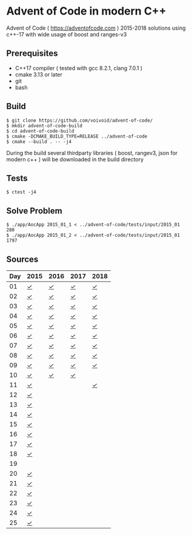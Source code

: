# Advent of Code in modern C++

Advent of Code ( https://adventofcode.com ) 2015-2018 solutions using c++-17 with wide usage of boost and ranges-v3

Prerequisites
-----

* C++17 compiler ( tested with gcc 8.2.1, clang 7.0.1 )
* cmake 3.13 or later
* git
* bash

Build
-----

    $ git clone https://github.com/voivoid/advent-of-code/
    $ mkdir advent-of-code-build
    $ cd advent-of-code-build
    $ cmake -DCMAKE_BUILD_TYPE=RELEASE ../advent-of-code
    $ cmake --build . -- -j4


During the build several thirdparty libraries ( boost, rangev3, json for modern c++ ) will be downloaded in the build directory

Tests
-----

    $ ctest -j4

Solve Problem
-----

    $ ./app/AocApp 2015_01_1 < ../advent-of-code/tests/input/2015_01
    280
    $ ./app/AocApp 2015_01_2 < ../advent-of-code/tests/input/2015_01
    1797

Sources
-----

Day | 2015 | 2016 | 2017 | 2018 |
--- | ---- | ---- | ---- | ---- |
01  | [✓](https://github.com/voivoid/advent-of-code/blob/master/problems/src/2015/problem_01.cpp)     | [✓](https://github.com/voivoid/advent-of-code/blob/master/problems/src/2016/problem_01.cpp)     | [✓](https://github.com/voivoid/advent-of-code/blob/master/problems/src/2017/problem_01.cpp)     | [✓](https://github.com/voivoid/advent-of-code/blob/master/problems/src/2018/problem_01.cpp)     |
02  | [✓](https://github.com/voivoid/advent-of-code/blob/master/problems/src/2015/problem_02.cpp)     | [✓](https://github.com/voivoid/advent-of-code/blob/master/problems/src/2016/problem_02.cpp)     | [✓](https://github.com/voivoid/advent-of-code/blob/master/problems/src/2017/problem_02.cpp)     | [✓](https://github.com/voivoid/advent-of-code/blob/master/problems/src/2018/problem_02.cpp)     |
03  | [✓](https://github.com/voivoid/advent-of-code/blob/master/problems/src/2015/problem_03.cpp)     | [✓](https://github.com/voivoid/advent-of-code/blob/master/problems/src/2016/problem_03.cpp)     | [✓](https://github.com/voivoid/advent-of-code/blob/master/problems/src/2017/problem_03.cpp)     | [✓](https://github.com/voivoid/advent-of-code/blob/master/problems/src/2018/problem_03.cpp)     |
04  | [✓](https://github.com/voivoid/advent-of-code/blob/master/problems/src/2015/problem_04.cpp)     | [✓](https://github.com/voivoid/advent-of-code/blob/master/problems/src/2016/problem_04.cpp)     | [✓](https://github.com/voivoid/advent-of-code/blob/master/problems/src/2017/problem_04.cpp)     | [✓](https://github.com/voivoid/advent-of-code/blob/master/problems/src/2018/problem_04.cpp)     |
05  | [✓](https://github.com/voivoid/advent-of-code/blob/master/problems/src/2015/problem_05.cpp)     | [✓](https://github.com/voivoid/advent-of-code/blob/master/problems/src/2016/problem_05.cpp)     | [✓](https://github.com/voivoid/advent-of-code/blob/master/problems/src/2017/problem_05.cpp)     | [✓](https://github.com/voivoid/advent-of-code/blob/master/problems/src/2018/problem_05.cpp)     |
06  | [✓](https://github.com/voivoid/advent-of-code/blob/master/problems/src/2015/problem_06.cpp)     | [✓](https://github.com/voivoid/advent-of-code/blob/master/problems/src/2016/problem_06.cpp)     | [✓](https://github.com/voivoid/advent-of-code/blob/master/problems/src/2017/problem_06.cpp)     | [✓](https://github.com/voivoid/advent-of-code/blob/master/problems/src/2018/problem_06.cpp)     |
07  | [✓](https://github.com/voivoid/advent-of-code/blob/master/problems/src/2015/problem_07.cpp)     | [✓](https://github.com/voivoid/advent-of-code/blob/master/problems/src/2016/problem_07.cpp)     | [✓](https://github.com/voivoid/advent-of-code/blob/master/problems/src/2017/problem_07.cpp)     | [✓](https://github.com/voivoid/advent-of-code/blob/master/problems/src/2018/problem_07.cpp)     |
08  | [✓](https://github.com/voivoid/advent-of-code/blob/master/problems/src/2015/problem_08.cpp)     | [✓](https://github.com/voivoid/advent-of-code/blob/master/problems/src/2016/problem_08.cpp)     | [✓](https://github.com/voivoid/advent-of-code/blob/master/problems/src/2017/problem_08.cpp)     | [✓](https://github.com/voivoid/advent-of-code/blob/master/problems/src/2018/problem_08.cpp)     |
09  | [✓](https://github.com/voivoid/advent-of-code/blob/master/problems/src/2015/problem_09.cpp)     | [✓](https://github.com/voivoid/advent-of-code/blob/master/problems/src/2016/problem_09.cpp)     | [✓](https://github.com/voivoid/advent-of-code/blob/master/problems/src/2017/problem_09.cpp)     | [✓](https://github.com/voivoid/advent-of-code/blob/master/problems/src/2018/problem_09.cpp)     |
10  | [✓](https://github.com/voivoid/advent-of-code/blob/master/problems/src/2015/problem_10.cpp)     | [✓](https://github.com/voivoid/advent-of-code/blob/master/problems/src/2016/problem_10.cpp)     | [✓](https://github.com/voivoid/advent-of-code/blob/master/problems/src/2017/problem_10.cpp)     |      |
11  | [✓](https://github.com/voivoid/advent-of-code/blob/master/problems/src/2015/problem_11.cpp)     |      |      | [✓](https://github.com/voivoid/advent-of-code/blob/master/problems/src/2018/problem_11.cpp)     |
12  | [✓](https://github.com/voivoid/advent-of-code/blob/master/problems/src/2015/problem_12.cpp)     |      |      |      |
13  | [✓](https://github.com/voivoid/advent-of-code/blob/master/problems/src/2015/problem_13.cpp)     |      |      |      |
14  | [✓](https://github.com/voivoid/advent-of-code/blob/master/problems/src/2015/problem_14.cpp)     |      |      |      |
15  | [✓](https://github.com/voivoid/advent-of-code/blob/master/problems/src/2015/problem_15.cpp)     |      |      |      |
16  | [✓](https://github.com/voivoid/advent-of-code/blob/master/problems/src/2015/problem_16.cpp)     |      |      |      |
17  | [✓](https://github.com/voivoid/advent-of-code/blob/master/problems/src/2015/problem_17.cpp)     |      |      |      |
18  | [✓](https://github.com/voivoid/advent-of-code/blob/master/problems/src/2015/problem_18.cpp)     |      |      |      |
19  |      |      |      |      |
20  | [✓](https://github.com/voivoid/advent-of-code/blob/master/problems/src/2015/problem_20.cpp)     |      |      |      |
21  | [✓](https://github.com/voivoid/advent-of-code/blob/master/problems/src/2015/problem_21.cpp)     |      |      |      |
22  | [✓](https://github.com/voivoid/advent-of-code/blob/master/problems/src/2015/problem_22.cpp)     |      |      |      |
23  | [✓](https://github.com/voivoid/advent-of-code/blob/master/problems/src/2015/problem_23.cpp)     |      |      |      |
24  | [✓](https://github.com/voivoid/advent-of-code/blob/master/problems/src/2015/problem_24.cpp)     |      |      |      |
25  | [✓](https://github.com/voivoid/advent-of-code/blob/master/problems/src/2015/problem_25.cpp)     |      |      |      |
